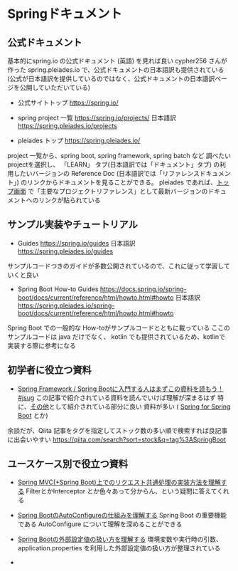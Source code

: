 # Springドキュメント

## 公式ドキュメント
基本的にspring.io の公式ドキュメント (英語) を見れば良い
cypher256 さんが作った spring.pleiades.io で、公式ドキュメントの日本語訳も提供されている
(公式が日本語訳を提供しているのではなく、公式ドキュメントの日本語訳ページを公開していただいている)

- 公式サイトトップ
https://spring.io/

- spring project 一覧
https://spring.io/projects/
日本語訳 https://spring.pleiades.io/projects

- pleiades トップ
https://spring.pleiades.io/

project 一覧から、spring boot, spring framework, spring batch など 調べたいprojectを選択し、 「LEARN」 タブ(日本語訳では「ドキュメント」タブ) の利用したいバージョンの Reference Doc (日本語訳では「リファレンスドキュメント」) のリンクからドキュメントを見ることができる。
pleiades であれば、[トップ画面](https://spring.pleiades.io/) で「主要なプロジェクトリファレンス」として最新バージョンのドキュメントへのリンクが貼られている


## サンプル実装やチュートリアル

- Guides
https://spring.io/guides
日本語訳
https://spring.pleiades.io/guides

サンプルコードつきのガイドが多数公開されているので、これに従って学習していくと良い

- Spring Boot How-to Guides
https://docs.spring.io/spring-boot/docs/current/reference/html/howto.html#howto
日本語訳
https://spring.pleiades.io/spring-boot/docs/current/reference/html/howto.html#howto

Spring Boot での一般的な How-toがサンプルコードとともに載っている
ここのサンプルコードは java だけでなく、 kotlin でも提供されているため、kotlinで実装する際に参考になる

## 初学者に役立つ資料
- [Spring Framework / Spring Bootに入門する人はまずこの資料を読もう！ #jsug](https://qiita.com/suke_masa/items/9dd3300c3190d6445ff8)
この記事で紹介されている資料を読んでいけば理解が深まるはず
特に、[その他](https://qiita.com/suke_masa/items/9dd3300c3190d6445ff8#%E3%81%9D%E3%81%AE%E4%BB%96)として紹介されている部分に良い
資料が多い ( [Spring for Spring Boot](https://speakerdeck.com/masatoshitada/spring-for-spring-boot-number-jsug) とか)

余談だが、Qiita 記事をタグを指定してストック数の多い順で検索すれば良記事に出会いやすい
https://qiita.com/search?sort=stock&q=tag%3ASpringBoot


## ユースケース別で役立つ資料
- [Spring MVC(+Spring Boot)上でのリクエスト共通処理の実装方法を理解する](https://qiita.com/kazuki43zoo/items/757b557c05f548c6c5db)
FilterとかInterceptor とか色々あって分からん、という疑問に答えてくれる

- [Spring BootのAutoConfigureの仕組みを理解する](https://qiita.com/kazuki43zoo/items/8645d9765edd11c6f1dd)
Spring Boot の重要機能である AutoConfigure について理解を深めることができる

- [Spring Bootの外部設定値の扱い方を理解する](https://qiita.com/kazuki43zoo/items/0ce92fce6d6f3b7bf8eb)
環境変数や実行時の引数、application.properties を利用した外部設定値の扱い方が整理されている

- 




<!--stackedit_data:
eyJoaXN0b3J5IjpbODMwODY3ODQ0LC0xNTExNzM3NjMyLC0xNz
M0MDk5MTYsLTE4Mzk0NTUxNCwtMjI4NTk5NzAyLDM2OTczNTU4
OCwtMjA5NTgxNDM2OSw5NDA1OTYxMzgsLTE2NTcxMjUzNjMsMT
U2OTYzNjQ3NSw3MzA5OTgxMTZdfQ==
-->